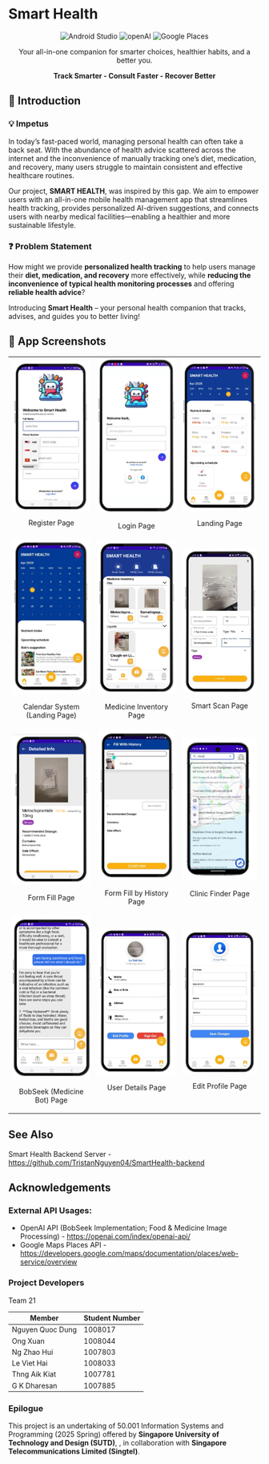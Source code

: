 # Smart Health

<div align="center">
  <div>
    <img src="https://img.shields.io/badge/Android%20Studio-3DDC84?style=flat&logo=android-studio&logoColor=white" alt="Android Studio" />
    <img src="https://img.shields.io/badge/OpenAI-%23412991?logo=openai&logoColor=white" alt="openAI" />
    <img src="https://img.shields.io/badge/Google-4285F4?logo=google&logoColor=white" alt="Google Places" />
  </div>

  <p />
  <p align="center">Your all-in-one companion for smarter choices, healthier habits, and a better you.</p>
  <p align="center"><b>Track Smarter - Consult Faster - Recover Better</b></p>
</div>

## 📱 Introduction

### 💡 Impetus

In today’s fast-paced world, managing personal health can often take a back seat. With the abundance of health advice scattered across the internet and the inconvenience of manually tracking one’s diet, medication, and recovery, many users struggle to maintain consistent and effective healthcare routines.

Our project, **SMART HEALTH**, was inspired by this gap. We aim to empower users with an all-in-one mobile health management app that streamlines health tracking, provides personalized AI-driven suggestions, and connects users with nearby medical facilities—enabling a healthier and more sustainable lifestyle.

### ❓ Problem Statement

How might we provide **personalized health tracking** to help users manage their **diet, medication, and recovery** more effectively, while **reducing the inconvenience of typical health monitoring processes** and offering **reliable health advice**?

Introducing **Smart Health** – your personal health companion that tracks, advises, and guides you to better living!

## 👀 App Screenshots
<table>
  <tr>
    <td>
      <div align="center">
        <img src="docs/register.png" alt="Register Page" width="300" />
        <p>Register Page</p>
      </div>
    </td>
    <td>
      <div align="center">
        <img src="docs/login.png" alt="Login Page" width="300" />
        <p>Login Page</p>
      </div>
    </td>
    <td>
      <div align="center">
        <img src="docs/landing.png" alt="Landing Page" width="300" />
        <p>Landing Page</p>
      </div>
    </td>
  </tr>
  <tr>
    <td>
      <div align="center">
        <img src="docs/calendar.png" alt="Calendar System" width="300" />
        <p>Calendar System (Landing Page)</p>
      </div>
    </td>
    <td>
      <div align="center">
        <img src="docs/medicine_inventory.png" alt="Medicine Inventory Page" width="300" />
        <p>Medicine Inventory Page</p>
      </div>
    </td>
    <td>
      <div align="center">
        <img src="docs/smart_scan.png" alt="Smart Scan Page" width="300" />
        <p>Smart Scan Page</p>
      </div>
    </td>
  </tr>
  <tr>
    <td>
      <div align="center">
        <img src="docs/form_fill.png" alt="Form Fill Page" width="300" />
        <p>Form Fill Page</p>
      </div>
    </td>
    <td>
      <div align="center">
        <img src="docs/form_history.png" alt="Form Fill by History Page" width="300" />
        <p>Form Fill by History Page</p>
      </div>
    </td>
    <td>
        <div align="center">
            <img src="docs/clinic_finder.png" alt="Clinic Finder Page" width="300"/>
            <p>Clinic Finder Page</p>
        </div>
    </td>
  </tr>
  <tr>
    <td>
      <div align="center">
        <img src="docs/bobseek.png" alt="BobSeek (Medicine Bot) Page" width="300" />
        <p>BobSeek (Medicine Bot) Page</p>
      </div>
    </td>
    <td>
      <div align="center">
            <img src="docs/user.png" alt="User Details Page" width="300"/>
            <p>User Details Page</p>
        </div>
    </td>
    <td>
        <div align="center">
            <img src="docs/edit_profile.png" alt="Edit Profile Page" width="300"/>
            <p>Edit Profile Page</p>
        </div>
    </td>
  </tr>
</table>

## See Also

Smart Health Backend Server - https://github.com/TristanNguyen04/SmartHealth-backend

## Acknowledgements

### External API Usages:
- OpenAI API (BobSeek Implementation; Food & Medicine Image Processing) - https://openai.com/index/openai-api/
- Google Maps Places API - https://developers.google.com/maps/documentation/places/web-service/overview

### Project Developers

Team 21

| Member                | Student Number |
|-----------------------|----------------|
| Nguyen Quoc Dung   	| 1008017        |
| Ong Xuan    		    | 1008044        |
| Ng Zhao Hui 		    | 1007803        |
| Le Viet Hai        	| 1008033        |
| Thng Aik Kiat  	    | 1007781        |
| G K Dharesan       	| 1007885        |

### Epilogue

This project is an undertaking of 50.001 Information Systems and Programming (2025 Spring) offered by **Singapore University of Technology and Design (SUTD)**, , in collaboration with **Singapore Telecommunications Limited (Singtel)**.
